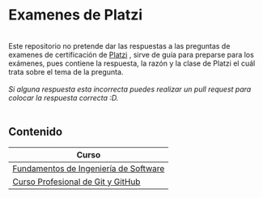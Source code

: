 # Examenes de Platzi

<br>Este repositorio no pretende dar las respuestas a las preguntas de examenes de certificación de [Platzi](https://platzi.com) , sirve de guía para preparse para los exámenes, pues contiene la respuesta, la razón y la clase de Platzi el cuál trata sobre el tema de la pregunta.
<br><br>
*Si alguna respuesta esta incorrecta puedes realizar un pull request para colocar la respuesta correcta :D.*
<br><br>
## Contenido

|Curso|
|-----------|
|[Fundamentos de Ingeniería de Software](FundamentosIS.md)| 
|[Curso Profesional de Git y GitHub](CursoGit.md)| 


&nbsp;

